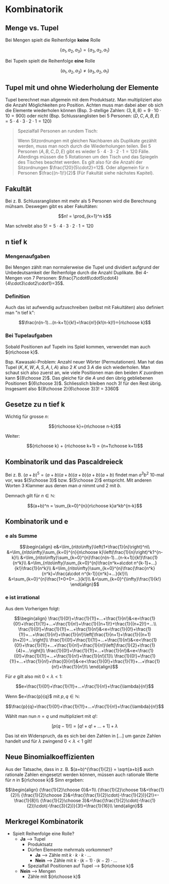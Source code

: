 # Kombinatorik

## Menge vs. Tupel

Bei Mengen spielt die Reihenfolge **keine** Rolle

$$\{a_1, a_2, a_3\}=\{a_3, a_2, a_1\}$$

Bei Tupeln spielt die Reihenfolge **eine** Rolle

$$(a_1, a_2, a_3)\neq(a_3, a_2, a_1)$$

## Tupel mit und ohne Wiederholung der Elemente

Tupel berechnet man allgemein mit dem Produktsatz. Man multipliziert also die Anzahl Möglichkeiten pro Position. Achten muss man dabei aber ob sich die Elemente wiederholen können (Bsp. 3-stellige Zahlen: $(3, 8, 8)=9\cdot10\cdot10=900$) oder nicht (Bsp. Schlussranglisten bei 5 Personen: $(D,C,A,B,E)=5\cdot4\cdot3\cdot2\cdot1=120$)

> Spezialfall Personen an rundem Tisch:
>
> Wenn Sitzordnungen mit gleichen Nachbaren als Duplikate gezählt werden, muss man noch durch die Wiederholungen teilen. Bei 5 Personen $(A, B, C, D, E)$ gibt es wieder $5\cdot4\cdot3\cdot2\cdot1=120$ Fälle. Allerdings müssen die 5 Rotationen um den Tisch und das Spiegeln des Tisches beachtet werden. Es gilt also für die Anzahl der Sitzordnungen $\frac{120}{5\cdot2}=12$. Oder allgemein für n Personen $\frac{(n-1)!}{2}$ (Für Fakultät siehe nächstes Kapitel).

## Fakultät

Bei z. B. Schlussranglisten mit mehr als 5 Personen wird die Berechnung mühsam. Deswegen gibt es aber Fakultäten:

$$n! = \prod_{k=1}^n k$$

Man schreibt also $5! = 5\cdot4\cdot3\cdot2\cdot1 = 120$

## n tief k

### Mengenaufgaben

Bei Mengen zählt man normalerweise die Tupel und dividiert aufgrund der Unbedeutsamkeit der Reihenfolge durch die Anzahl Duplikate. Bei 4-Mengen von 7 Personen: $\frac{7\cdot6\cdot5\cdot4}{4\cdot3\cdot2\cdot1}=35$.

### Definition

Auch das ist aufwendig aufzuschreiben (selbst mit Fakultäten) also definiert man "n tief k":

$$\frac{n(n-1)...(n-k+1)}{k!}=\frac{n!}{k!(n-k)!}={n\choose k}$$

### Bei Tupelaufgaben

Sobald Positionen auf Tupeln ins Spiel kommen, verwendet man auch ${n\choose k}$.

Bsp. Kawasaki-Problem: Anzahl neuer Wörter (Permutationen). Man hat das Tupel $(K,K,W,A,S,A,I,A)$ also 2 $K$ und 3 $A$ die sich wiederholen. Man schaut sich also zuerst an, wie viele Positionen man den beiden $K$ zuordnen kann ${8\choose 2}$. Das gleiche für die $A$ und den übrig gebliebenen Positionen ${6\choose 3}$. Schliesslich bleiben noch $3!$ für den Rest übrig. Insgesamt also ${8\choose 2}{6\choose 3}3! = 3360$

## Gesetze zu n tief k

Wichtig für grosse $n$:

$${n\choose k}={n\choose n-k}$$

Weiter:

$${n\choose k} + {n\choose k+1} = {n+1\choose k+1}$$

## Kombinatorik und das Pascaldreieck

Bei z. B. $(a+b)^5 = (a+b)(a+b)(a+b)(a+b)(a+b)$ findet man $a^3b^2$ 10-mal vor, was ${5\choose 3}$ bzw. ${5\choose 2}$ entspricht. Mit anderen Worten 3 Klammer aus denen man $a$ nimmt und 2 mit $b$.

Demnach gilt für $n\in\mathbb{N}$:

$$(a+b)^n = \sum_{k=0}^{n}{n\choose k}a^kb^{n-k}$$

## Kombinatorik und e

### e als Summe

$$\begin{align}
  e&=\lim_{n\to\infty}\left(1+\frac{1}{n}\right)^n\\
  &=\lim_{n\to\infty}\sum_{k=0}^{n}{n\choose k}\left(\frac{1}{n}\right)^k1^{n-k}\\
  &=\lim_{n\to\infty}\sum_{k=0}^{n}\frac{n(n-1)...(n-k+1)}{k!}\frac{1}{n^k}\\
  &=\lim_{n\to\infty}\sum_{k=0}^{n}\frac{n^k+a\cdot n^{k-1}+...}{k!}\frac{1}{n^k}\\
  &=\lim_{n\to\infty}\sum_{k=0}^{n}\frac{\frac{n^k}{n^k}+\frac{a\cdot n^{k-1}}{n^k}+...}{k!}\\
  &=\sum_{k=0}^{n}\frac{1+0+0+...}{k!}\\
  &=\sum_{k=0}^{\infty}\frac{1}{k!}
\end{align}$$

### e ist irrational

Aus dem Vorherigen folgt:

$$\begin{align}
  \frac{1}{0!}+\frac{1}{1!}+...+\frac{1}{n!}&<e=\frac{1}{0!}+\frac{1}{1!}+...+\frac{1}{n!}+\frac{1}{(n+1)!}+\frac{1}{(n+2)!}+...\\
  \frac{1}{0!}+\frac{1}{1!}+...+\frac{1}{n!}&<e=\frac{1}{0!}+\frac{1}{1!}+...+\frac{1}{n!}+\frac{1}{n!}\left[\frac{1}{n+1}+\frac{1}{(n+1)(n+2)}+...\right]\\
  \frac{1}{0!}+\frac{1}{1!}+...+\frac{1}{n!}&<e<\frac{1}{0!}+\frac{1}{1!}+...+\frac{1}{n!}+\frac{1}{n!}\left[\frac{1}{2}+\frac{1}{4}+...\right]\\
  \frac{1}{0!}+\frac{1}{1!}+...+\frac{1}{n!}&<e<\frac{1}{0!}+\frac{1}{1!}+...+\frac{1}{n!}+\frac{1}{n!}[1]\\
  \frac{1}{0!}+\frac{1}{1!}+...+\frac{1}{n!}+\frac{0}{n!}&<e<\frac{1}{0!}+\frac{1}{1!}+...+\frac{1}{n!}+\frac{1}{n!}\\
\end{align}$$

Für $e$ gilt also mit $0<\lambda<1$:

$$e=\frac{1}{0!}+\frac{1}{1!}+...+\frac{1}{n!}+\frac{\lambda}{n!}$$

Wenn $e=\frac{p}{q}$ mit $p,q\in\mathbb{N}$:

$$\frac{p}{q}=\frac{1}{0!}+\frac{1}{1!}+...+\frac{1}{n!}+\frac{\lambda}{n!}$$

Wählt man nun $n=q$ und multipliziert mit $q!$:

$$[p(q-1)!]=[q! + q! + ... + 1] + \lambda$$

Das ist ein Widerspruch, da es sich bei den Zahlen in $[...]$ um ganze Zahlen handelt und für $\lambda$ zwingend $0<\lambda<1$ gilt!


## Neue Binomialkoeffizienten

Aus der Tatsache, dass in z. B. $(a+b)^{\frac{1}{2}} = \sqrt{a+b}$ auch rationale Zahlen eingesetzt werden können, müssen auch rationale Werte für $n$ in ${n\choose k}$ Sinn ergeben:

$$\begin{align}
  {\frac{1}{2}\choose 0}&=1\\
  {\frac{1}{2}\choose 1}&=\frac{1}{2}\\
  {\frac{1}{2}\choose 2}&=\frac{\frac{1}{2}\cdot(-\frac{1}{2})}{2!}=-\frac{1}{8}\\
  {\frac{1}{2}\choose 3}&=\frac{\frac{1}{2}\cdot(-\frac{1}{2})\cdot(-\frac{3}{2})}{3!}=\frac{1}{16}\\
\end{align}$$


## Merkregel Kombinatorik

*  Spielt Reihenfolge eine Rolle?
    *  **Ja** --> Tupel
        *  Produktsatz
        *  Dürfen Elemente mehrmals vorkommen?
            *  **Ja** --> Zähle mit $k\cdot k\cdot k\cdot...$
            *  **Nein** --> Zähle mit $k\cdot(k-1)\cdot(k-2)\cdot...$
        *  Spezialfall Positionen auf Tupel --> ${n\choose k}$
    *  **Nein** --> Mengen
        *  Zähle mit ${n\choose k}$
